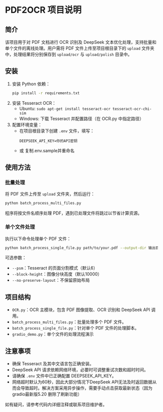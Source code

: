 # PDF2OCR 项目说明

## 简介
该项目用于对 PDF 文档进行 OCR 识别及 DeepSeek 文本优化处理，支持批量和单个文件的离线处理。用户需将 PDF 文件上传至项目根目录下的 `upload` 文件夹中，处理结果将分别保存到 `upload/ocr` 与 `upload/polish` 目录中。

## 安装

1. 安装 Python 依赖：
   ```bash
   pip install -r requirements.txt
   ```
2. 安装 Tesseract OCR：
   - Ubuntu: `sudo apt-get install tesseract-ocr tesseract-ocr-chi-sim`
   - Windows: 下载 Tesseract 并配置路径（在 OCR.py 中指定路径）
3. 配置环境变量：
   - 在项目根目录下创建 `.env` 文件，填写：
     ```
     DEEPSEEK_API_KEY=你的API密钥
     ```
    - 或 复制.env.sample并重命名   

## 使用方法

### 批量处理
将 PDF 文件上传至 `upload` 文件夹，然后运行：
```bash
python batch_process_multi_files.py
```
程序将按文件名顺序处理 PDF，遇到已处理文件将跳过以节省计算资源。

### 单个文件处理
执行以下命令处理单个 PDF 文件：
```bash
python batch_process_single_file.py path/to/your.pdf --output-dir 输出目录
```
可选参数：
- `--psm`：Tesseract 的页面分割模式（默认6）
- `--block-height`：图像分块高度（默认10000）
- `--no-preserve-layout`：不保留原始布局

## 项目结构
- `OCR.py`：OCR 主模块，包含 PDF 图像提取、OCR 识别和 DeepSeek API 调用。
- `batch_process_multi_files.py`：批量处理多个 PDF 文件。
- `batch_process_single_file.py`：针对单个 PDF 文件的处理脚本。
- `gradio_demo.py`：单个文件的处理流程演示

## 注意事项
- 确保 Tesseract 及其中文语言包正确安装。
- DeepSeek API 请求依赖网络环境，必要时可调整重试次数和超时时间。
- 请确保 `.env` 文件中已正确配置 DEEPSEEK_API_KEY。
- 网络超时默认为60秒，因此大部分情况下DeepSeek API无法及时返回数据从而会导致超时。解决方案采用异步操作，需要手动点击获取最新状态（因为gradio最新版5.20 删除了刷新功能）

如有疑问，请参考代码内详细注释或联系项目维护者。
